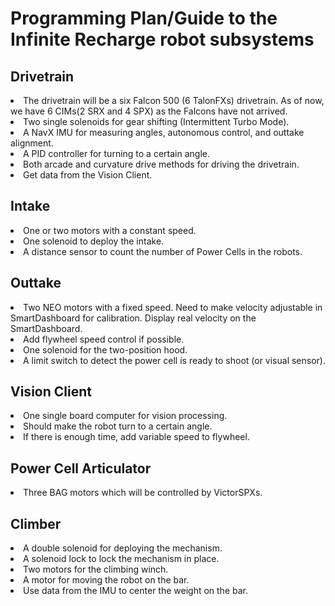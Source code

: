 # Programming Plan/Guide to the Infinite Recharge robot subsystems

## Drivetrain
<li>The drivetrain will be a six Falcon 500 (6 TalonFXs) drivetrain. As of now, we have 6 CIMs(2 SRX and 4 SPX) as the Falcons have not arrived.</li>
<li>Two single solenoids for gear shifting (Intermittent Turbo Mode).</li>
<li>A NavX IMU for measuring angles, autonomous control, and outtake alignment.</li>
<li>A PID controller for turning to a certain angle.</li>
<li>Both arcade and curvature drive methods for driving the drivetrain.</li>
<li>Get data from the Vision Client.</li>

## Intake
<li>One or two motors with a constant speed.</li>
<li>One solenoid to deploy the intake.</li>
<li>A distance sensor to count the number of Power Cells in the robots.</li>

## Outtake 
<li>Two NEO motors with a fixed speed. Need to make velocity adjustable in SmartDashboard for calibration. Display real velocity on the SmartDashboard.</li>
<li>Add flywheel speed control if possible.</li>
<li>One solenoid for the two-position hood.</li>
<li>A limit switch to detect the power cell is ready to shoot (or visual sensor).</li>

## Vision Client
<li>One single board computer for vision processing.</li>
<li>Should make the robot turn to a certain angle.</li>
<li>If there is enough time, add variable speed to flywheel.</li>

## Power Cell Articulator
<li>Three BAG motors which will be controlled by VictorSPXs.</li>

## Climber
<li>A double solenoid for deploying the mechanism.</li>
<li>A solenoid lock to lock the mechanism in place.</li>
<li>Two motors for the climbing winch.</li>
<li>A motor for moving the robot on the bar.</li>
<li>Use data from the IMU to center the weight on the bar.</li>